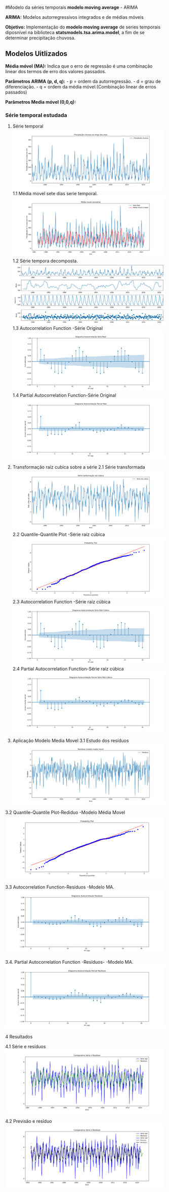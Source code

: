 #Modelo da séries temporais **modelo moving average** - ARIMA

 **ARIMA:** Modelos autorregressivos integrados e de médias móveis 

 **Objetivo:** Implementação do **modelo moving average**  de series temporais diposnível na biblioteca __statsmodels.tsa.arima.model__,  a fim de se determinar precipitação chuvosa.

  ## Modelos Uitlizados
 **Média móvel (MA):** Indica que o erro de regressão é uma combinação linear dos termos de erro dos valores passados.

 
 **Parâmetros ARIMA (p, d, q):**
     - p = ordem da autorregressão.
    - d = grau de diferenciação.
    - q = ordem da média móvel.(Combinação linear de erros passados)
    
 **Parâmetros Media móvel (0,0,q):**


### Série temporal estudada
1. Série temporal
![serie_temporal_estudada](serie_temporal_estudada.png )
1.1 Média movel sete dias serie temporal.
![media_movel_serie_temporal](media_movel_serie_temporal.png )
1.2 Série tempora decomposta.
![serie_temporal_decomposta](serie_temporal_decomposta.png )
1.3  Autocorrelation Function -Série Original
![autocorrelacao_raiz_cubica](diagrama_acf_serie_real.png) 
1.4 Partial Autocorrelation Function-Série Original
![parcial_autocorrelacao](diagrama_pacf_serie_real.png )



2. Transformação raíz cubica sobre a série
2.1 Série transformada
![serie_raiz_cubica](serie_raiz_cubica.png )
2.2  Quantile-Quantile Plot -Série raíz cúbica
![nomral_qq_plt_serie_raiz_cubica](teste_normalidade_raiz_cubica.png) 
2.3  Autocorrelation Function -Série raíz cúbica
![autocorrelacao_raiz_cubica](diagrama_acf_serie_cubica.png) 
2.4 Partial Autocorrelation Function-Série raíz cúbica
![parcial_autocorrelacao](diagrama_pacf_serie_cubica.png)


3. Aplicação Modelo Media Movel 
3.1 Estudo dos resíduos
![residuos_modelo_media_movel](residuos_modelo_media_movel.png)

3.2 Quantile-Quantile Plot-Rediduo -Modelo Média Movel
![Quantile-Quantile Plot-Rediduo Série raíz cúbica](teste_normalidade_residuos_ma.png) 

3.3 Autocorrelation Function-Resíduos -Modelo MA.
![Autocorrelation Function -Resíduos- -Modelo MA](diagrama_acf_ma.png)

3.4. Partial Autocorrelation Function -Resíduos- -Modelo MA.
![Parcial autocorreção residuos](diagrama_pacf_ma.png)

4 Resultados

4.1 Série e resíduos
![seire_e_residuos](serie_e_residuo.png)

4.2 Previsão e resíduo
![seire_e_residuos](previsao_e_residuo.png)

